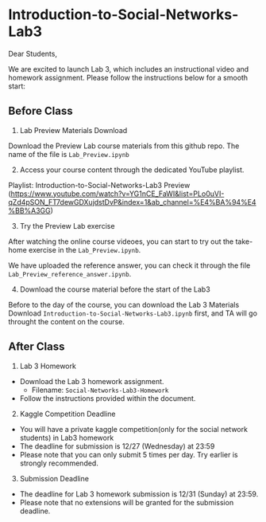 # Introduction-to-Social-Networks-Lab3
Dear Students,

We are excited to launch Lab 3, which includes an instructional video and homework assignment. Please follow the instructions below for a smooth start:

## Before Class

1. Lab Preview Materials Download

Download the Preview Lab course materials from this github repo. The name of the file is `Lab_Preview.ipynb`

2. Access your course content through the dedicated YouTube playlist.

Playlist: Introduction-to-Social-Networks-Lab3 Preview (https://www.youtube.com/watch?v=YG1nCE_FaWI&list=PLo0uVI-qZd4pSON_FT7dewGDXujdstDvP&index=1&ab_channel=%E4%BA%94%E4%BB%A3GG)

3. Try the Preview Lab exercise

After watching the online course videoes, you can start to try out the take-home exercise in the `Lab_Preview.ipynb`.

We have uploaded the reference answer, you can check it through the file `Lab_Preview_reference_answer.ipynb`.

4. Download the course material before the start of the Lab3

Before to the day of the course, you can download the 
Lab 3 Materials Download `Introduction-to-Social-Networks-Lab3.ipynb` first, and TA will go throught the content on the course.


## After Class

1. Lab 3 Homework

- Download the Lab 3 homework assignment.
    - Filename: `Social-Networks-Lab3-Homework`
- Follow the instructions provided within the document.

2. Kaggle Competition Deadline

- You will have a private kaggle competition(only for the social network students) in Lab3 homework
- The deadline for submission is 12/27 (Wednesday) at 23:59
- Please note that you can only submit 5 times per day. Try earlier is strongly recommended.

3. Submission Deadline

- The deadline for Lab 3 homework submission is 12/31 (Sunday) at 23:59.
- Please note that no extensions will be granted for the submission deadline.
